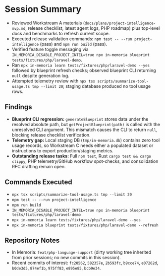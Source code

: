# Session Summary
- Reviewed Workstream A materials (`docs/plans/project-intelligence-mvp.md`, release checklist, latest agent logs, PHP roadmap) plus top-level docs and benchmarks to refresh current scope.
- Executed release validation commands: `npm test -- --run project-intelligence` (pass) and `npm run build` (pass).
- Verified feature toggle messaging via `IN_MEMORIA_DISABLE_PROJECT_INTEL=true npx in-memoria blueprint tests/fixtures/php/laravel-demo`.
- Ran `npx in-memoria learn tests/fixtures/php/laravel-demo --yes` followed by blueprint refresh checks; observed blueprint CLI returning `null` despite generation log.
- Attempted telemetry review with `npx tsx scripts/summarize-tool-usage.ts tmp --limit 20`; staging database produced no tool usage rows.

## Findings
- **Blueprint CLI regression:** `generateBlueprint` stores data under the resolved absolute path, but `getProjectBlueprint(path)` is called with the unresolved CLI argument. This mismatch causes the CLI to return `null`, blocking release checklist verification.
- **Telemetry gap:** Local staging DB (`tmp/in-memoria.db`) contains zero tool usage records, so Workstream C needs either a populated dataset or instructions to export production/staging metrics.
- **Outstanding release tasks:** Full `npm test`, Rust `cargo test && cargo clippy`, PHP telemetry/GitHub workflow spot-checks, and consolidation RFC drafting remain open.

## Commands Executed
- `npx tsx scripts/summarize-tool-usage.ts tmp --limit 20`
- `npm test -- --run project-intelligence`
- `npm run build`
- `IN_MEMORIA_DISABLE_PROJECT_INTEL=true npx in-memoria blueprint tests/fixtures/php/laravel-demo`
- `npx in-memoria learn tests/fixtures/php/laravel-demo --yes`
- `npx in-memoria blueprint tests/fixtures/php/laravel-demo --refresh`

## Repository Notes
- In Memoria: `feat/php-language-support` (dirty working tree inherited from prior sessions; no new commits in this session).
- Recent commits of interest: `fc20562`, `582357e`, `2b593fc`, `b9cce74`, `e07262d`, `b0de3d5`, `874ef1b`, `975ff83`, `e895e85`, `bcb9e34`.
